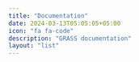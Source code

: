 ```yaml
---
title: "Documentation"
date: 2024-03-13T05:05:05+05:00
icon: "fa fa-code"
description: "GRASS documentation"
layout: "list"
---
```

